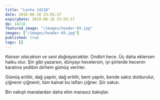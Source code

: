 ```yaml
---
title: "Levha 14218"
date: 2018-06-18 23:55:17
expiryDate: 2019-06-18 23:55:17
dp: 14218
featured_image: "/images/header-65.jpg"
images: ["/images/header-65.jpg"]
published: true
tags: []
---
```




*Kanser olacaksın ve seni doğrayacaklar.* Ondört hece. Üç daha eklersen haiku
olur. Şiir gibi yazarsın, dünyayı hecelersin, iyi şiirlerde hecenin karatına
yedibin dirhem gümüş verirler.

Gümüş eritilir, dağ yapılır, dağ eritilir, bent yapılır, bende sakız doldurulur,
çiğnenir çiğnenir, tüm kainat bu lafları çiğner. Şiir sakızı. 

Bin nakışlı manalardan daha elim manasız bakışlar. 

